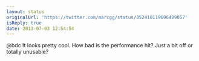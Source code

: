 ```yaml
---
layout: status
originalUrl: 'https://twitter.com/marcgg/status/352410119696429057'
isReply: true
date: 2013-07-03 12:54:54
---
```


@bdc It looks pretty cool. How bad is the performance hit? Just a bit off or totally unusable?
